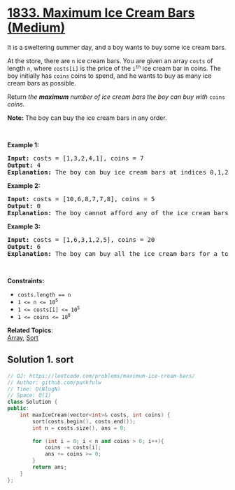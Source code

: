 # [1833. Maximum Ice Cream Bars (Medium)](https://leetcode.com/problems/maximum-ice-cream-bars/)

<p>It is a sweltering summer day, and a boy wants to buy some ice cream bars.</p>

<p>At the store, there are <code>n</code> ice cream bars. You are given an array <code>costs</code> of length <code>n</code>, where <code>costs[i]</code> is the price of the <code>i<sup>th</sup></code> ice cream bar in coins. The boy initially has <code>coins</code> coins to spend, and he wants to buy as many ice cream bars as possible.&nbsp;</p>

<p>Return <em>the <strong>maximum</strong> number of ice cream bars the boy can buy with </em><code>coins</code><em> coins.</em></p>

<p><strong>Note:</strong> The boy can buy the ice cream bars in any order.</p>

<p>&nbsp;</p>
<p><strong>Example 1:</strong></p>

<pre><strong>Input:</strong> costs = [1,3,2,4,1], coins = 7
<strong>Output:</strong> 4
<strong>Explanation: </strong>The boy can buy ice cream bars at indices 0,1,2,4 for a total price of 1 + 3 + 2 + 1 = 7.
</pre>

<p><strong>Example 2:</strong></p>

<pre><strong>Input:</strong> costs = [10,6,8,7,7,8], coins = 5
<strong>Output:</strong> 0
<strong>Explanation: </strong>The boy cannot afford any of the ice cream bars.
</pre>

<p><strong>Example 3:</strong></p>

<pre><strong>Input:</strong> costs = [1,6,3,1,2,5], coins = 20
<strong>Output:</strong> 6
<strong>Explanation: </strong>The boy can buy all the ice cream bars for a total price of 1 + 6 + 3 + 1 + 2 + 5 = 18.
</pre>

<p>&nbsp;</p>
<p><strong>Constraints:</strong></p>

<ul>
	<li><code>costs.length == n</code></li>
	<li><code>1 &lt;= n &lt;= 10<sup>5</sup></code></li>
	<li><code>1 &lt;= costs[i] &lt;= 10<sup>5</sup></code></li>
	<li><code>1 &lt;= coins &lt;= 10<sup>8</sup></code></li>
</ul>


**Related Topics**:  
[Array](https://leetcode.com/tag/array/), [Sort](https://leetcode.com/tag/sort/)

## Solution 1. sort


```cpp
// OJ: https://leetcode.com/problems/maximum-ice-cream-bars/
// Author: github.com/punkfulw
// Time: O(NlogN)
// Space: O(1)
class Solution {
public:
    int maxIceCream(vector<int>& costs, int coins) {
        sort(costs.begin(), costs.end());
        int n = costs.size(), ans = 0;
        
        for (int i = 0; i < n and coins > 0; i++){
            coins -= costs[i];
            ans += coins >= 0;
        }
        return ans;
    }
};
```
